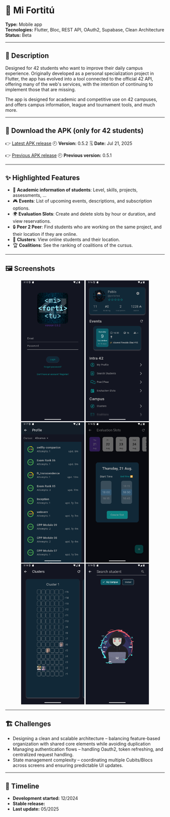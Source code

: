 # 📌 Mi Fortitú

**Type:** Mobile app  
**Tecnologies:** Flutter, Bloc, REST API, OAuth2, Supabase, Clean Architecture  
**Status:** Beta

---

## 📖 Description
Designed for 42 students who want to improve their daily campus experience. Originally developed as a personal specialization project in Flutter, the app has evolved into a tool connected to the official 42 API, offering many of the web's services, with the intention of continuing to implement those that are missing.

The app is designed for academic and competitive use on 42 campuses, and offers campus information, league and tournament tools, and much more.

---

## 📲 Download the APK (only for 42 students)
👉 [Latest APK release](https://drive.google.com/file/d/1kdShQmrVF7O7VebzOtWduUX1O86COFvg/view?usp=drive_link)
🕘 **Version:** 0.5.2
🗓 **Date:** Jul 21, 2025

👉 [Previous APK release](https://drive.google.com/file/d/1HjquMowNqEss2OO4P_N86nJ_9DrYnrHX/view?usp=drive_link)
🕘 **Previous version:** 0.5.1

---

## ✨ Highlighted Features
- 📱 **Academic information of students**: Level, skills, projects, assessments, ...
- 🎮 **Events**: List of upcoming events, descriptions, and subscription options.
- 🌍 **Evaluation Slots**: Create and delete slots by hour or duration, and view reservations.
- 🔒 **Peer 2 Peer**: Find students who are working on the same project, and their location if they are online.
- 🎯 **Clusters**: View online students and their location.
- 🏆 **Coalitions**: See the ranking of coalitions of the cursus.

---

## 🖼️ Screenshots
<p align="center">
  <img src="../assets/mi_fortitu/mi_fortitu_01.png" width="200" />
  <img src="../assets/mi_fortitu/mi_fortitu_02.png" width="200" />
  <img src="../assets/mi_fortitu/mi_fortitu_03.png" width="200" />
  <img src="../assets/mi_fortitu/mi_fortitu_04.png" width="200" />
  <img src="../assets/mi_fortitu/mi_fortitu_05.png" width="200" />
  <img src="../assets/mi_fortitu/mi_fortitu_06.png" width="200" />
</p>

---

## 🏗️ Challenges
- Designing a clean and scalable architecture – balancing feature-based organization with shared core elements while avoiding duplication
- Managing authentication flows – handling Oauth2, token refreshing, and centralized request handling.
- State management complexity – coordinating multiple Cubits/Blocs across screens and ensuring predictable UI updates.

---

## 📅 Timeline
- **Development started:** 12/2024
- **Stable release:**
- **Last update:** 05/2025
